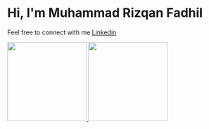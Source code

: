 # Hi, I'm Muhammad Rizqan Fadhil

Feel free to connect with me [Linkedin](https://www.linkedin.com/in/rzqnfadhil/)

<p align="left">
<a href="https://github.com/MhmmdRFadhil">
  <img height="180em" src="https://github-readme-stats-eight-theta.vercel.app/api?username=MhmmdRFadhil&show_icons=true&theme=algolia&include_all_commits=true&count_private=true"/>
  <img height="180em" src="https://github-readme-stats-eight-theta.vercel.app/api/top-langs/?username=MhmmdRFadhil&layout=compact&langs_count=8&theme=algolia"/>
</a>
</p>
